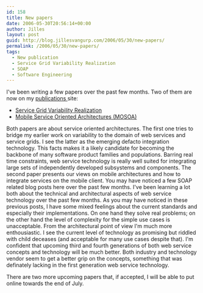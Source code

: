 ```yaml
---
id: 158
title: New papers
date: 2006-05-30T20:56:14+00:00
author: Jilles
layout: post
guid: http://blog.jillesvangurp.com/2006/05/30/new-papers/
permalink: /2006/05/30/new-papers/
tags:
  - New publication
  - Service Grid Variability Realization
  - SOAP
  - Software Engineering
---
```

I've been writing a few papers over the past few months. Two of them are now on my [publications ](http://publications.jillesvangurp.com)site:
<ul>
	<li><a href="http://publications.jillesvangurp.com/splc2006servicegridvariability.pdf">Service Grid Variability Realization</a></li>
	<li><a href="http://publications.jillesvangurp.com/mosoa.pdf">Mobile Service Oriented Architectures (MOSOA)</a></li>
</ul>
Both papers are about service oriented architectures. The first one tries to bridge my earlier work on variability to the domain of web services and service grids. I see the latter as the emerging defacto integration technology. This facts makes it a likely candidate for becoming the backbone of many software product families and populations. Barring real time constraints, web service technology is really well suited for integrating large sets of independently developed subsystems and components. The second paper presents our views on mobile architectures and how to integrate services on the mobile client.
You may have noticed a few SOAP related blog posts here over the past few months. I've been learning a lot both about the technical and architectural aspects of web service technology over the past few months. As you may have noticed in these previous posts, I have some mixed feelings about the current standards and especially their implementations. On one hand they solve real problems; on the other hand the level of complexity for the simple use cases is unacceptable.
From the architectural point of view I'm much more enthousiastic. I see the current level of technology as promising but riddled with child deceases (and acceptable for many use cases despite that). I'm confident that upcoming third and fourth generations of both web service concepts and technology will be much better. Both industry and technology vendor seem to get a better grip on the concepts, something that was definately lacking in the first generation web service technology.

There are two more upcoming papers that, if accepted, I will be able to put online towards the end of July.
